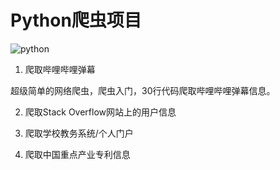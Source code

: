 # Python爬虫项目

![python](https://img.shields.io/badge/python-3.6-brightgreen.svg)

1. 爬取哔哩哔哩弹幕

超级简单的网络爬虫，爬虫入门，30行代码爬取哔哩哔哩弹幕信息。

2. 爬取Stack Overflow网站上的用户信息


3. 爬取学校教务系统/个人门户


4. 爬取中国重点产业专利信息


